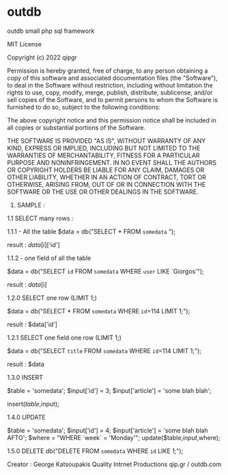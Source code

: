 # outdb
outdb small php sql framework

MIT License

Copyright (c) 2022 qipgr

Permission is hereby granted, free of charge, to any person obtaining a copy
of this software and associated documentation files (the "Software"), to deal
in the Software without restriction, including without limitation the rights
to use, copy, modify, merge, publish, distribute, sublicense, and/or sell
copies of the Software, and to permit persons to whom the Software is
furnished to do so, subject to the following conditions:

The above copyright notice and this permission notice shall be included in all
copies or substantial portions of the Software.

THE SOFTWARE IS PROVIDED "AS IS", WITHOUT WARRANTY OF ANY KIND, EXPRESS OR
IMPLIED, INCLUDING BUT NOT LIMITED TO THE WARRANTIES OF MERCHANTABILITY,
FITNESS FOR A PARTICULAR PURPOSE AND NONINFRINGEMENT. IN NO EVENT SHALL THE
AUTHORS OR COPYRIGHT HOLDERS BE LIABLE FOR ANY CLAIM, DAMAGES OR OTHER
LIABILITY, WHETHER IN AN ACTION OF CONTRACT, TORT OR OTHERWISE, ARISING FROM,
OUT OF OR IN CONNECTION WITH THE SOFTWARE OR THE USE OR OTHER DEALINGS IN THE
SOFTWARE.


1. SAMPLE : 



1.1 SELECT many rows :

1.1.1 - All the table
$data = db("SELECT * FROM `somedata` ");

result : $data[$i]['id']

1.1.2 - one field of all the table

$data = db("SELECT `id` FROM `somedata` WHERE `user` LIKE `Giorgos'");

result : $data[$i]



1.2.0 SELECT one row (LIMIT 1;)

$data = db("SELECT * FROM `somedata` WHERE `id`=114 LIMIT 1;");

result : $data['id']

1.2.1 SELECT one field one row (LIMIT 1;)

$data = db("SELECT `title` FROM `somedata` WHERE `id`=114 LIMIT 1;");

result : $data


1.3.0 INSERT

$table = 'somedata'; $input['id'] = 3; $input['article'] = 'some blah blah';

insert($table,$input);

1.4.0 UPDATE

$table = 'somedata'; $input['id'] = 4; $input['article'] = 'some blah blah AFTO'; $where = "WHERE `week` = 'Monday'";
update($table,$input,$where);

1.5.0 DELETE
db("DELETE FROM `somedata` WHERE `id` LIKE 1;");

Creator : George Katsoupakis
Quality Intrnet Productions qip.gr / outdb.com
